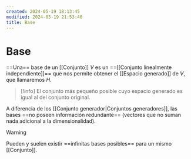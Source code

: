 ```yaml
---
created: 2024-05-19 18:13:45
modified: 2024-05-19 21:53:40
title: Base
---
```


# Base

==Una== base de un [[Conjunto]] $V$ es un ==[[Conjunto linealmente independiente]]== que nos permite obtener el [[Espacio generado]] de $V$, que llamaremos $H$.

>[!info]
>El conjunto más pequeño posible cuyo espacio generado es igual al del conjunto original.

A diferencia de los [[Conjunto generador|Conjuntos generadores]], las bases ==no poseen información redundante== (vectores que no suman nada adicional a la dimensionalidad).

>[!warning]
>Pueden y suelen existir ==infinitas bases posibles== para un mismo [[Conjunto]].
